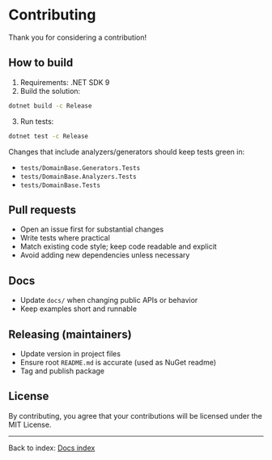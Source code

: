 # Contributing

Thank you for considering a contribution!

## How to build

1. Requirements: .NET SDK 9
2. Build the solution:

```bash
dotnet build -c Release
```

3. Run tests:

```bash
dotnet test -c Release
```

Changes that include analyzers/generators should keep tests green in:

- `tests/DomainBase.Generators.Tests`
- `tests/DomainBase.Analyzers.Tests`
- `tests/DomainBase.Tests`

## Pull requests

- Open an issue first for substantial changes
- Write tests where practical
- Match existing code style; keep code readable and explicit
- Avoid adding new dependencies unless necessary

## Docs

- Update `docs/` when changing public APIs or behavior
- Keep examples short and runnable

## Releasing (maintainers)

- Update version in project files
- Ensure root `README.md` is accurate (used as NuGet readme)
- Tag and publish package

## License

By contributing, you agree that your contributions will be licensed under the MIT License.

---

Back to index: [Docs index](README.md)
